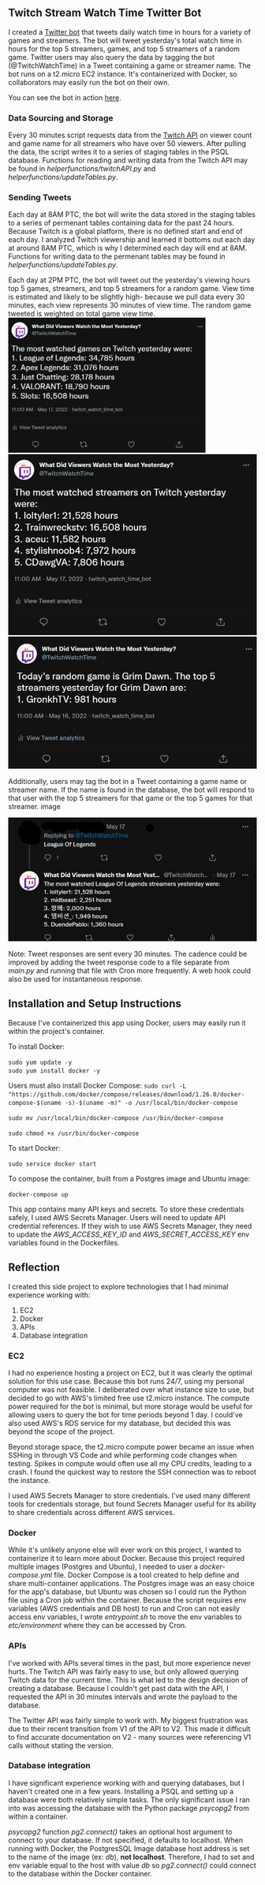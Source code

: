 ## Twitch Stream Watch Time Twitter Bot

I created a <a href="https://twitter.com/TwitchWatchTime" target="_blank">Twitter bot</a> that tweets daily watch time in hours for a variety of games and streamers. The bot will tweet yesterday's total watch time in hours for the top 5 streamers, games, and top 5 streamers of a random game. Twitter users may also query the data by tagging the bot (@TwitchWatchTime) in a Tweet containing a game or streamer name. The bot runs on a t2.micro EC2 instance.  It's containerized with Docker, so collaborators may easily run the bot on their own.  

You can see the bot in action <a href="https://twitter.com/TwitchWatchTime" target="_blank">here</a>.

### Data Sourcing and Storage
Every 30 minutes script requests data from the <a href="https://dev.twitch.tv/docs/api/" target="_blank">Twitch API</a> on viewer count and game name for all streamers who have over 50 viewers. After pulling the data, the script writes it to a series of staging tables in the PSQL database. Functions for reading and writing data from the Twitch API may be found in *helperfunctions/twitchAPI.py* and *helperfunctions/updateTables.py*.

### Sending Tweets
Each day at 8AM PTC, the bot will write the data stored in the staging tables to a series of permenant tables containing data for the past 24 hours. Because Twitch is a global platform, there is no defined start and end of each day. I analyzed Twitch viewership and learned it bottoms out each day at around 8AM PTC, which is why I determined each day will end at 8AM. Functions for writing data to the permenant tables may be found in *helperfunctions/updateTables.py*. 

Each day at 2PM PTC, the bot will tweet out the yesterday's viewing hours top 5 games, streamers, and top 5 streamers for a random game. View time is estimated and likely to be slightly high- because we pull data every 30 minutes, each view represents 30 minutes of view time. The random game tweeted is weighted on total game view time.
<img src="images/most_watched_games.png" width="400" >
![](images/most_watched_streamers.png)
![](images/random_game.png)

Additionally, users may tag the bot in a Tweet containing a game name or streamer name. If the name is found in the database, the bot will respond to that user with the top 5 streamers for that game or the top 5 games for that streamer.
image

![](images/game_response.png)

Note: Tweet responses are sent every 30 minutes. The cadence could be improved by adding the tweet response code to a file separate from *main.py* and running that file with Cron more frequently. A web hook could also be used for instantaneous response.


## Installation and Setup Instructions

Because I've containerized this app using Docker, users may easily run it within the project's container. 

To install Docker:

`sudo yum update -y`  
`sudo yum install docker -y` 

Users must also install Docker Compose:
`sudo curl -L "https://github.com/docker/compose/releases/download/1.26.0/docker-compose-$(uname -s)-$(uname -m)" -o /usr/local/bin/docker-compose`

`sudo mv /usr/local/bin/docker-compose /usr/bin/docker-compose`

`sudo chmod +x /usr/bin/docker-compose`


To start Docker:

`sudo service docker start`  

To compose the container, built from a Postgres image and Ubuntu image:

`docker-compose up`  

This app contains many API keys and secrets. To store these credentials safely, I used AWS Secrets Manager. Users will need to update API credential references. If they wish to use AWS Secrets Manager, they need to update the *AWS_ACCESS_KEY_ID* and *AWS_SECRET_ACCESS_KEY* env variables found in the Dockerfiles. 

## Reflection

I created this side project to explore technologies that I had minimal experience working with:
1. EC2
2. Docker
3. APIs
4. Database integration

### EC2
I had no experience hosting a project on EC2, but it was clearly the optimal solution for this use case. Because this bot runs 24/7, using my personal computer was not feasible. I deliberated over what instance size to use, but decided to go with AWS's limited free use t2.micro instance. The compute power required for the bot is minimal, but more storage would be useful for allowing users to query the bot for time periods beyond 1 day. I could've also used AWS's RDS service for my database, but decided this was beyond the scope of the project.
 
Beyond storage space, the t2.micro compute power became an issue when SSHing in through VS Code and while performing code changes when testing. Spikes in compute would often use all my CPU credits, leading to a crash. I found the quickest way to restore the SSH connection was to reboot the instance.
 
I used AWS Secrets Manager to store credentials. I've used many different tools for credentials storage, but found Secrets Manager useful for its ability to share credentials across different AWS services.

### Docker
While it's unlikely anyone else will ever work on this project, I wanted to containerize it to learn more about Docker. Because this project required multiple images (Postgres and Ubuntu), I needed to user a *docker-compose.yml* file.  Docker Compose is a tool created to help define and share multi-container applications.  The Postgres image was an easy choice for the app's database, but Ubuntu was chosen so I could run the Python file using a Cron job within the container. Because the script requires env variables (AWS credentials and DB host) to run and Cron can not easily access env variables, I wrote *entrypoint.sh* to move the env variables to *etc/environment* where they can be accessed by Cron. 

### APIs
I've worked with APIs several times in the past, but more experience never hurts. The Twitch API was fairly easy to use, but only allowed querying Twitch data for the current time. This is what led to the design decision of creating a database. Because I couldn't get past data with the API, I requested the API in 30 minutes intervals and wrote the payload to the database.
 
The Twitter API was fairly simple to work with. My biggest frustration was due to their recent transition from V1 of the API to V2. This made it difficult to find accurate documentation on V2 - many sources were referencing V1 calls without stating the version.

### Database integration
I have significant experience working with and querying databases, but I haven't created one in a few years. Installing a PSQL and setting up a database were both relatively simple tasks. The only significant issue I ran into was accessing the database with the Python package *psycopg2* from within a container.
 
*psycopg2* function *pg2.connect()* takes an optional host argument to connect to your database. If not specified, it defaults to localhost. When running with Docker, the PostgresSQL Image database host address is set to the name of the image (ex: *db*), **not localhost**. Therefore, I had to set and env variable equal to the host with value *db* so *pg2.connect()* could connect to the database within the Docker container.
